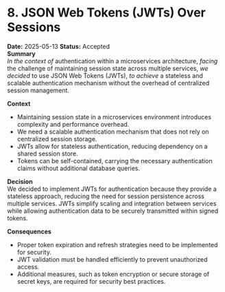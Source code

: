 # 8. JSON Web Tokens (JWTs) Over Sessions  
**Date:** 2025-05-13
**Status:** Accepted  
**Summary**  
*In the context of* authentication within a microservices architecture, *facing* the challenge of maintaining session state across multiple services, *we decided* to use JSON Web Tokens (JWTs), *to achieve* a stateless and scalable authentication mechanism without the overhead of centralized session management.  

**Context**  
- Maintaining session state in a microservices environment introduces complexity and performance overhead.  
- We need a scalable authentication mechanism that does not rely on centralized session storage.  
- JWTs allow for stateless authentication, reducing dependency on a shared session store.  
- Tokens can be self-contained, carrying the necessary authentication claims without additional database queries.  

**Decision**  
We decided to implement JWTs for authentication because they provide a stateless approach, reducing the need for session persistence across multiple services. JWTs simplify scaling and integration between services while allowing authentication data to be securely transmitted within signed tokens.  

**Consequences**  
- Proper token expiration and refresh strategies need to be implemented for security.  
- JWT validation must be handled efficiently to prevent unauthorized access.  
- Additional measures, such as token encryption or secure storage of secret keys, are required for security best practices.  